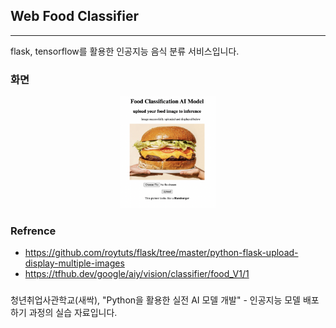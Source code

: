 ## Web Food Classifier
<hr/>
flask, tensorflow를 활용한 인공지능 음식 분류 서비스입니다. 

### 화면
<div align="center">
    <img  style="width : 30% ;" src="/asset/sample_page.png"/>
</div>


### Refrence 
- https://github.com/roytuts/flask/tree/master/python-flask-upload-display-multiple-images
- https://tfhub.dev/google/aiy/vision/classifier/food_V1/1

###  
청년취업사관학교(새싹), "Python을 활용한 실전 AI 모델 개발" - 인공지능 모델 배포하기 과정의 실습 자료입니다.
